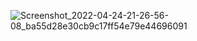 ![Screenshot_2022-04-24-21-26-56-08_ba55d28e30cb9c17ff54e79e44696091](https://user-images.githubusercontent.com/79209764/164994353-619741fc-422e-4ff5-a3df-e571a37166ec.jpg)

